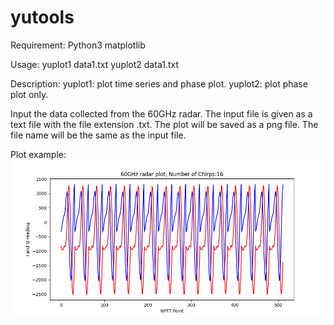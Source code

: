 # yutools
Requirement:
Python3
matplotlib

Usage:
yuplot1 data1.txt
yuplot2 data1.txt

Description:
yuplot1: plot time series and phase plot.
yuplot2: plot phase plot only.

Input the data collected from the 60GHz radar.
The input file is given as a text file with the file extension .txt.
The plot will be saved as a png file.
The file name will be the same as the input file.

Plot example:
![alt text](https://github.com/antopenrf/yutools/blob/main/data1.png)
